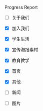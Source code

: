 Progress Report

- [ ] 关于我们

- [x] 加入我们

- [x] 学生生活

- [x] 宣传海报素材

- [x] 教育教学

- [x] 首页

- [x] 其他

- [ ] 新闻

- [ ] 图片
